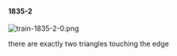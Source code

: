 #### 1835-2
![train-1835-2-0.png](https://github.com/lil-lab/nlvr/raw/master/nlvr/train/images/32/train-1835-2-0.png "train-1835-2-0.png")

there are exactly two triangles touching the edge